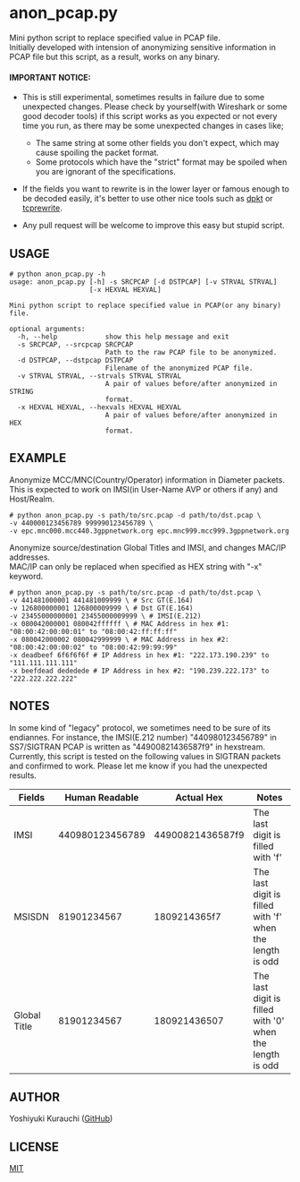 # anon_pcap.py

Mini python script to replace specified value in PCAP file.  
Initially developed with intension of anonymizing sensitive information in PCAP file but this script, as a result, works on any binary.

#### IMPORTANT NOTICE:

* This is still experimental, sometimes results in failure due to some unexpected changes. Please check by yourself(with Wireshark or some good decoder tools) if this script works as you expected or not every time you run, as there may be some unexpected changes in cases like;
  * The same string at some other fields you don't expect, which may cause spoiling the packet format.
  * Some protocols which have the "strict" format may be spoiled when you are ignorant of the specifications.  

* If the fields you want to rewrite is in the lower layer or famous enough to be decoded easily, it's better to use other nice tools such as [dpkt](https://github.com/kbandla/dpkt) or [tcprewrite](http://tcpreplay.synfin.net/wiki/tcprewrite).

* Any pull request will be welcome to improve this easy but stupid script.

## USAGE

```shell-session
# python anon_pcap.py -h
usage: anon_pcap.py [-h] -s SRCPCAP [-d DSTPCAP] [-v STRVAL STRVAL]
                    [-x HEXVAL HEXVAL]

Mini python script to replace specified value in PCAP(or any binary) file.

optional arguments:
  -h, --help            show this help message and exit
  -s SRCPCAP, --srcpcap SRCPCAP
                        Path to the raw PCAP file to be anonymized.
  -d DSTPCAP, --dstpcap DSTPCAP
                        Filename of the anonymized PCAP file.
  -v STRVAL STRVAL, --strvals STRVAL STRVAL
                        A pair of values before/after anonymized in STRING
                        format.
  -x HEXVAL HEXVAL, --hexvals HEXVAL HEXVAL
                        A pair of values before/after anonymized in HEX
                        format.
```

## EXAMPLE

Anonymize MCC/MNC(Country/Operator) information in Diameter packets.  
This is expected to work on IMSI(in User-Name AVP or others if any) and Host/Realm.

```shell-session
# python anon_pcap.py -s path/to/src.pcap -d path/to/dst.pcap \
-v 440000123456789 999990123456789 \
-v epc.mnc000.mcc440.3gppnetwork.org epc.mnc999.mcc999.3gppnetwork.org
```

Anonymize source/destination Global Titles and IMSI, and changes MAC/IP addresses.  
MAC/IP can only be replaced when specified as HEX string with "-x" keyword.

```shell-session
# python anon_pcap.py -s path/to/src.pcap -d path/to/dst.pcap \
-v 441481000001 441481009999 \ # Src GT(E.164)
-v 126800000001 126800009999 \ # Dst GT(E.164)
-v 23455000000001 23455000009999 \ # IMSI(E.212)
-x 080042000001 080042ffffff \ # MAC Address in hex #1: "08:00:42:00:00:01" to "08:00:42:ff:ff:ff"
-x 080042000002 080042999999 \ # MAC Address in hex #2: "08:00:42:00:00:02" to "08:00:42:99:99:99"
-x deadbeef 6f6f6f6f # IP Address in hex #1: "222.173.190.239" to "111.111.111.111"
-x beefdead dededede # IP Address in hex #2: "190.239.222.173" to "222.222.222.222"

```

## NOTES

In some kind of "legacy" protocol, we sometimes need to be sure of its endiannes. For instance, the IMSI(E.212 number) "440980123456789" in SS7/SIGTRAN PCAP is written as "44900821436587f9" in hexstream.  
Currently, this script is tested on the following values in SIGTRAN packets and confirmed to work. Please let me know if you had the unexpected results.

| Fields | Human Readable | Actual Hex | Notes |
| --- | --- | --- | --- |
| IMSI | 440980123456789 | 44900821436587f9 | The last digit is filled with 'f' |
| MSISDN | 81901234567 | 1809214365f7 | The last digit is filled with 'f' when the length is odd |
| Global Title | 81901234567 | 180921436507 | The last digit is filled with '0' when the length is odd |


## AUTHOR

Yoshiyuki Kurauchi ([GitHub](https://github.com/wmnsk/))

## LICENSE

[MIT](https://github.com/wmnsk/anon_pcap/blob/master/MIT.md)

